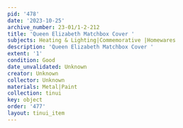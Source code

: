 ```yaml
---
pid: '478'
date: '2023-10-25'
archive_number: 23-01/1-2-212
title: 'Queen Elizabeth Matchbox Cover '
subjects: Heating & Lighting|Commemorative |Homewares
description: 'Queen Elizabeth Matchbox Cover '
extent: '1'
condition: Good
date_unvalidated: Unknown
creator: Unknown
collector: Unknown
materials: Metal|Paint
collection: tinui
key: object
order: '477'
layout: tinui_item
---
```

